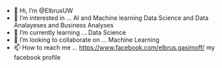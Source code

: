 - 👋 Hi, I’m @ElbrusUW
- 👀 I’m interested in ... AI and Machine learning Data Science and Data Analayeses and Business Analyses 
- 🌱 I’m currently learning ... Data Science 
- 💞️ I’m looking to collaborate on ... Machine Learning 
- 📫 How to reach me ... https://www.facebook.com/elbrus.gasimoff/ my facebook profile

<!---
ElbrusUW/ElbrusUW is a ✨ special ✨ repository because its `README.md` (this file) appears on your GitHub profile.
You can click the Preview link to take a look at your changes.
--->
